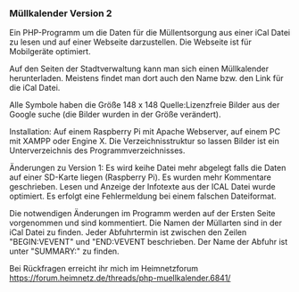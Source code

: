 <h3>Müllkalender Version 2</h3>
Ein PHP-Programm um die Daten für die Müllentsorgung aus einer iCal Datei zu lesen und auf einer Webseite darzustellen.
Die Webseite ist für Mobilgeräte optimiert.

Auf den Seiten der Stadtverwaltung kann man sich einen Müllkalender herunterladen. Meistens findet man dort auch den Name bzw. den Link
für die iCal Datei.

Alle Symbole haben die Größe 148 x 148 
Quelle:Lizenzfreie Bilder aus der Google suche  (die Bilder wurden in der Größe verändert).

Installation:
Auf einem Raspberry Pi mit Apache Webserver, auf einem PC mit XAMPP oder Engine X.
Die Verzeichnisstruktur so lassen Bilder ist ein Unterverzeichnis des Programmverzeichnisses.

Änderungen zu Version 1:
Es wird keihe Datei mehr abgelegt falls die Daten auf einer SD-Karte liegen (Raspberry Pi).
Es wurden mehr Kommentare geschrieben.
Lesen und Anzeige der Infotexte aus der ICAL Datei wurde optimiert.
Es erfolgt eine Fehlermeldung bei einem falschen Dateiformat.

Die notwendigen Änderungen im Programm werden auf der Ersten Seite vorgenommen und sind kommentiert. 
Die Namen der Müllarten sind in der iCal Datei zu finden. Jeder Abfuhrtermin ist zwischen den Zeilen "BEGIN:VEVENT" und "END:VEVENT beschrieben. 
Der Name der Abfuhr ist unter "SUMMARY:" zu finden.  

Bei Rückfragen erreicht ihr mich im Heimnetzforum    https://forum.heimnetz.de/threads/php-muellkalender.6841/

